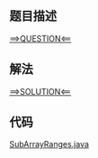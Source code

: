 ## 题目描述

[==>QUESTION<==](https://leetcode-cn.com/problems/sum-of-subarray-ranges/)

## 解法

[==>SOLUTION<==](https://leetcode-cn.com/problems/sum-of-subarray-ranges/solution/zi-shu-zu-fan-wei-he-by-leetcode-solutio-lamr/)

## 代码

[SubArrayRanges.java](https://github.com/Marshal7cc/leetcode-java/blob/master/src/array/SubArrayRanges.java)

